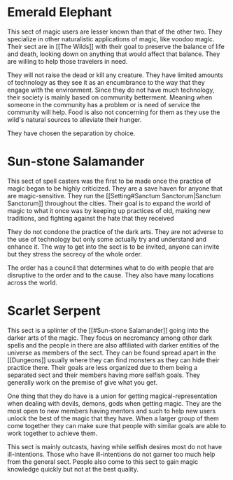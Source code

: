 # Emerald Elephant
This sect of magic users are lesser known than that of the other two.
They specialize in other naturalistic applications of magic, like voodoo magic.
Their sect are in [[The Wilds]] with their goal to preserve the balance of life and death, looking down on anything that would affect that balance.
They are willing to help those travelers in need.

They will not raise the dead or kill any creature.
They have limited amounts of technology as they see it as an encumbrance to the way that they engage with the environment. 
Since they do not have much technology, their society is mainly based on community betterment. Meaning when someone in the community has a problem or is need of service the community will help. Food is also not concerning for them as they use the wild's natural sources to alleviate their hunger.

They have chosen the separation by choice.
# Sun-stone Salamander
This sect of spell casters was the first to be made once the practice of magic began to be highly criticized. They are a save haven for anyone that are magic-sensitive.
They run the [[Setting#Sanctum Sanctorum|Sanctum Sanctorum]] throughout the cities.
Their goal is to expand the world of magic to what it once was by keeping up practices of old, making new traditions, and fighting against the hate that they received

They do not condone the practice of the dark arts.
They are not adverse to the use of technology but only some actually try and understand and enhance it.
The way to get into the sect is to be invited, anyone can invite but they stress the secrecy of the whole order.

The order has a council that determines what to do with people that are disruptive to the order and to the cause. 
They also have many locations across the world.
# Scarlet Serpent
This sect is a splinter of the [[#Sun-stone Salamander]] going into the darker arts of the magic.
They focus on necromancy among other dark spells and the people in there are also affiliated with darker entities of the universe as members of the sect.
They can be found spread apart in the [[Dungeons]] usually where they can find monsters as they can hide their practice there.
Their goals are less organized due to them being a separated sect and their members having more selfish goals. They generally work on the premise of give what you get.

One thing that they do have is a union for getting magical-representation when dealing with devils, demons, gods when getting magic. They are the most open to new members having mentors and such to help new users unlock the best of the magic that they have. When a larger group of them come together they can make sure that people with similar goals are able to work together to achieve them.

This sect is mainly outcasts, having while selfish desires most do not have ill-intentions. Those who have ill-intentions do not garner too much help from the general sect. People also come to this sect to gain magic knowledge quickly but not at the best quality.